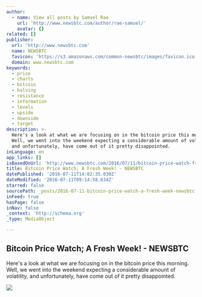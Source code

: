 ```yaml
---
author:
  - name: View all posts by Samuel Rae
    url: 'http://www.newsbtc.com/author/rae-samuel/'
    avatar: {}
related: []
publisher:
  url: 'http://www.newsbtc.com'
  name: NEWSBTC
  favicon: 'https://s3.amazonaws.com/common-newsbtc/images/favicon.ico'
  domain: www.newsbtc.com
keywords:
  - price
  - charts
  - bitcoin
  - halving
  - resistance
  - information
  - levels
  - upside
  - downside
  - target
description: >-
  Here's a look at what we are focusing on in the bitcoin price this morning.
  Well, we went into the weekend expecting a considerable amount of volatility,
  and unfortunately, have come out of it pretty disappointed.
inLanguage: en
app_links: []
isBasedOnUrl: 'http://www.newsbtc.com/2016/07/11/bitcoin-price-watch-fresh-week/'
title: Bitcoin Price Watch; A Fresh Week! - NEWSBTC
datePublished: '2016-07-11T14:02:35.030Z'
dateModified: '2016-07-11T09:14:58.634Z'
starred: false
sourcePath: _posts/2016-07-11-bitcoin-price-watch-a-fresh-week-newsbtc.md
inFeed: true
hasPage: false
inNav: false
_context: 'http://schema.org'
_type: MediaObject

---
```

<article style=""><h1>Bitcoin Price Watch; A Fresh Week! - NEWSBTC</h1><p>Here's a look at what we are focusing on in the bitcoin price this morning. Well, we went into the weekend expecting a considerable amount of volatility, and unfortunately, have come out of it pretty disappointed.</p><img src="http://s3.amazonaws.com/main-newsbtc-images/2016/07/11095707/Screen-Shot-2016-07-11-at-10.49.34.png" /></article>